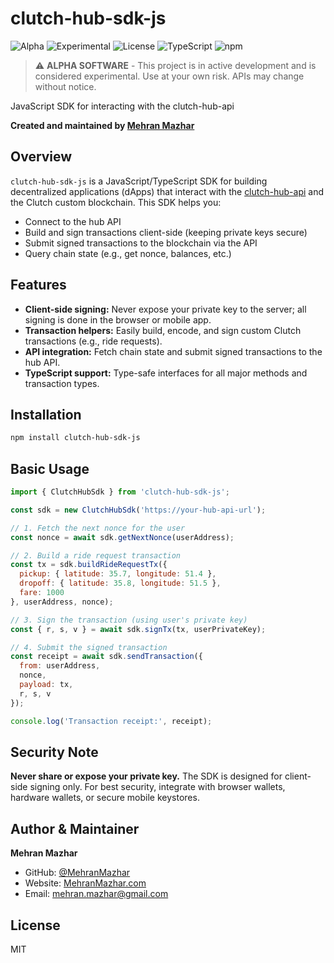 # clutch-hub-sdk-js

![Alpha](https://img.shields.io/badge/status-alpha-orange.svg)
![Experimental](https://img.shields.io/badge/stage-experimental-red.svg)
![License](https://img.shields.io/badge/license-MIT-blue.svg)
![TypeScript](https://img.shields.io/badge/TypeScript-007ACC?style=flat&logo=typescript&logoColor=white)
![npm](https://img.shields.io/badge/npm-CB3837?style=flat&logo=npm&logoColor=white)

> ⚠️ **ALPHA SOFTWARE** - This project is in active development and is considered experimental. Use at your own risk. APIs may change without notice.

JavaScript SDK for interacting with the clutch-hub-api

**Created and maintained by [Mehran Mazhar](https://github.com/MehranMazhar)**

## Overview

`clutch-hub-sdk-js` is a JavaScript/TypeScript SDK for building decentralized applications (dApps) that interact with the [clutch-hub-api](https://github.com/your-org/clutch-hub-api) and the Clutch custom blockchain. This SDK helps you:
- Connect to the hub API
- Build and sign transactions client-side (keeping private keys secure)
- Submit signed transactions to the blockchain via the API
- Query chain state (e.g., get nonce, balances, etc.)

## Features
- **Client-side signing:** Never expose your private key to the server; all signing is done in the browser or mobile app.
- **Transaction helpers:** Easily build, encode, and sign custom Clutch transactions (e.g., ride requests).
- **API integration:** Fetch chain state and submit signed transactions to the hub API.
- **TypeScript support:** Type-safe interfaces for all major methods and transaction types.

## Installation
```bash
npm install clutch-hub-sdk-js
```

## Basic Usage
```js
import { ClutchHubSdk } from 'clutch-hub-sdk-js';

const sdk = new ClutchHubSdk('https://your-hub-api-url');

// 1. Fetch the next nonce for the user
const nonce = await sdk.getNextNonce(userAddress);

// 2. Build a ride request transaction
const tx = sdk.buildRideRequestTx({
  pickup: { latitude: 35.7, longitude: 51.4 },
  dropoff: { latitude: 35.8, longitude: 51.5 },
  fare: 1000
}, userAddress, nonce);

// 3. Sign the transaction (using user's private key)
const { r, s, v } = await sdk.signTx(tx, userPrivateKey);

// 4. Submit the signed transaction
const receipt = await sdk.sendTransaction({
  from: userAddress,
  nonce,
  payload: tx,
  r, s, v
});

console.log('Transaction receipt:', receipt);
```

## Security Note
**Never share or expose your private key.** The SDK is designed for client-side signing only. For best security, integrate with browser wallets, hardware wallets, or secure mobile keystores.

## Author & Maintainer

**Mehran Mazhar**
- GitHub: [@MehranMazhar](https://github.com/MehranMazhar)
- Website: [MehranMazhar.com](https://MehranMazhar.com)
- Email: mehran.mazhar@gmail.com

## License
MIT
